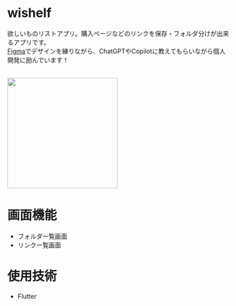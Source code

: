 # wishelf
欲しいものリストアプリ。購入ページなどのリンクを保存・フォルダ分けが出来るアプリです。
<br>[Figma](https://www.figma.com/design/IdAsRjorQFdMVuAYGbS6gg/WiShelf?node-id=0-1&t=ObzpbR4jsJH0Zf7d-1)でデザインを練りながら、ChatGPTやCopilotに教えてもらいながら個人開発に励んでいます！

<br><image width=250 src="https://github.com/user-attachments/assets/24e5196a-2673-4b96-9a03-95cb93dc0e34">

# 画面機能
- フォルダ一覧画面
- リンク一覧画面

# 使用技術
- Flutter
